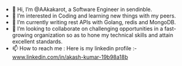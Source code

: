 - 👋 Hi, I’m @AAkakarot, a Software Engineer in sendinble.
- 👀 I’m interested in Coding and learning new things with my peers.
- 🌱 I’m currently writing rest APIs with Golang, redis and MongoDB.
- 💞️ I’m looking to collaborate on  challenging opportunities in a fast-growing organization so as to
     hone my technical skills and attain excellent standards.
- 📫 How to reach me : Here is my linkedin profile :- www.linkedin.com/in/akash-kumar-19b98a18b

<!---
AAkakarot/AAkakarot is a ✨ special ✨ repository because its `README.md` (this file) appears on your GitHub profile.
You can click the Preview link to take a look at your changes.
--->
